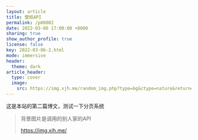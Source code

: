 ```yaml
---
layout: article
title: 壁纸API
permalink: /p00002
date: 2022-03-06 17:00:00 +0800
sharing: true
show_author_profile: true
license: false
key: 2022-03-06-2.html
mode: immersive
header:
  theme: dark
article_header:
  type: cover
  image:
    src: https://img.xjh.me/random_img.php?type=bg&ctype=nature&return=302
---
```


这是本站的第二篇博文，测试一下分页系统<!--more-->

> 背景图片是调用的别人家的API
>
> https://img.xjh.me/
